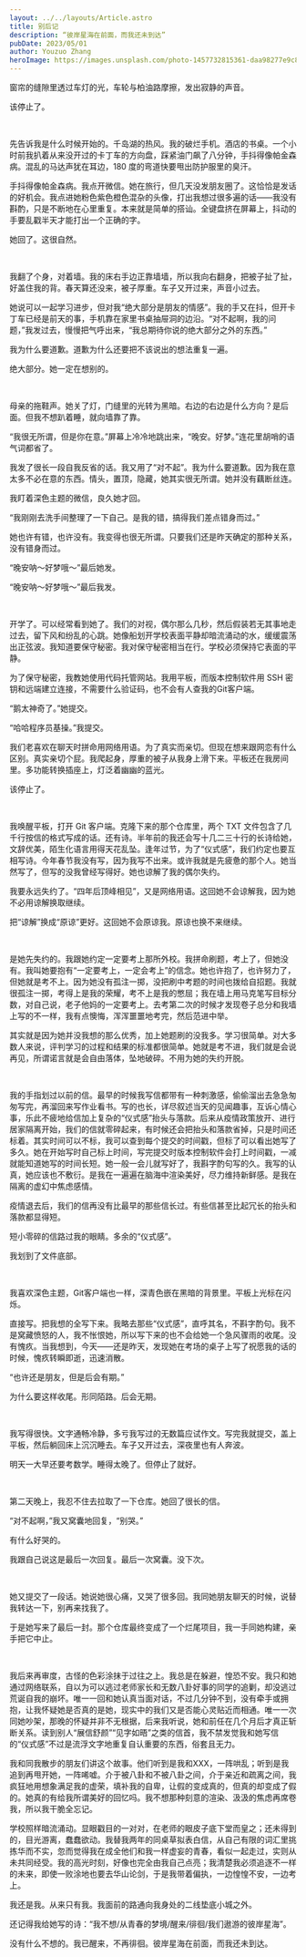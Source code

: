 ```yaml
---
layout: ../../layouts/Article.astro
title: 别后记
description: “彼岸星海在前面，而我还未到达”
pubDate: 2023/05/01
author: Youzuo Zhang
heroImage: https://images.unsplash.com/photo-1457732815361-daa98277e9c8?fit=crop&w=1740
---
```


窗帘的缝隙里透过车灯的光，车轮与柏油路摩擦，发出寂静的声音。

该停止了。

<br/>

先告诉我是什么时候开始的。千岛湖的热风。我的破烂手机。酒店的书桌。一个小时前我扒着从来没开过的卡丁车的方向盘，踩紧油门飙了八分钟，手抖得像帕金森病。混乱的马达声犹在耳边，180 度的弯道快要甩出防护服里的臭汗。

手抖得像帕金森病。我点开微信。她在旅行，但几天没发朋友圈了。这恰恰是发话的好机会。我点进她粉色紫色橙色混杂的头像，打出我想过很多遍的话——我没有斟酌，只是不断地在心里重复。本来就是简单的搭讪。全键盘挤在屏幕上，抖动的手要乱戳半天才能打出一个正确的字。

她回了。这很自然。

<br/>

我翻了个身，对着墙。我的床右手边正靠墙墙，所以我向右翻身，把被子扯了扯，好盖住我的背。春天算还没来，被子厚重。车子又开过来，声音小过去。

她说可以一起学习进步，但对我“绝大部分是朋友的情感”。我的手又在抖，但开卡丁车已经是前天的事，手机靠在家里书桌抽屉洞的边沿。“对不起啊，我的问题，”我发过去，慢慢把气呼出来，“我总期待你说的绝大部分之外的东西。”

我为什么要道歉。道歉为什么还要把不该说出的想法重复一遍。

绝大部分。她一定在想别的。

<br/>

母亲的拖鞋声。她关了灯，门缝里的光转为黑暗。右边的右边是什么方向？是后面。但我不想趴着睡，就向墙靠了靠。

“我很无所谓，但是你在意。”屏幕上冷冷地跳出来，“晚安。好梦。”连花里胡哨的语气词都省了。

我发了很长一段自我反省的话。我又用了“对不起”。我为什么要道歉。因为我在意太多不必在意的东西。情头，置顶，隐藏，她其实很无所谓。她并没有藕断丝连。

我盯着深色主题的微信，良久她才回。

“我刚刚去洗手间整理了一下自己。是我的错，搞得我们差点错身而过。”

她也许有错，也许没有。我变得也很无所谓。只要我们还是昨天确定的那种关系，没有错身而过。

“晚安呐～好梦哦～”最后她发。

“晚安呐～好梦哦～”最后我发。

<br/>

开学了。可以经常看到她了。我们的对视，偶尔那么几秒，然后假装若无其事地走过去，留下风和纷乱的心跳。她像船划开学校表面平静却暗流涌动的水，缓缓震荡出正弦波。我知道要保守秘密。我对保守秘密相当在行。学校必须保持它表面的平静。

为了保守秘密，我教她使用代码托管网站。我用平板，而版本控制软件用 SSH 密钥和远端建立连接，不需要什么验证码，也不会有人查我的Git客户端。

“鹅太神奇了。”她提交。

“哈哈程序员基操。”我提交。

我们老喜欢在聊天时拼命用网络用语。为了真实而亲切。但现在想来跟网恋有什么区别。真实亲切个屁。我爬起身，厚重的被子从我身上滑下来。平板还在我房间里。多功能转换插座上，灯泛着幽幽的蓝光。

该停止了。

<br/>

我唤醒平板，打开 Git 客户端。克隆下来的那个仓库里，两个 TXT 文件包含了几千行按信的格式写成的话。还有诗。半年前的我还会写十几二三十行的长诗给她，文辞优美，陌生化语言用得天花乱坠。逢年过节，为了“仪式感”，我们约定也要互相写诗。今年春节我没有写，因为我写不出来。或许我就是先疲惫的那个人。她当然写了，但写的没我曾经写得好。她也谅解了我的偶尔失约。

我要永远失约了。“四年后顶峰相见”，又是网络用语。这回她不会谅解我，因为她不必用谅解换取继续。

把“谅解”换成“原谅”更好。这回她不会原谅我。原谅也换不来继续。

<br/>

是她先失约的。我跟她约定一定要考上那所外校。我拼命刷题，考上了，但她没有。我叫她要抱有“一定要考上，一定会考上”的信念。她也许抱了，也许努力了，但她就是考不上。因为她没有孤注一掷，没把刷中考题的时间也拨给自招题。我就很孤注一掷，考得上是我的荣耀，考不上是我的憋屈；我在墙上用马克笔写目标分数，对自己说，老子他妈的一定要考上。去考第二次的时候才发现卷子总分和我墙上写的不一样，我有点懊悔，浑浑噩噩地考完，然后范进中举。

其实就是因为她并没我想的那么优秀，加上她题刷的没我多。学习很简单。对大多数人来说，评判学习的过程和结果的标准都很简单。她就是考不进，我们就是会说再见，所谓诺言就是会自由落体，坠地破碎。不用为她的失约开脱。

<br/>

我的手指划过以前的信。最早的时候我写信都带有一种刺激感，偷偷溜出去急急匆匆写完，再溜回来写作业看书。写的也长，详尽叙述当天的见闻趣事，互诉心情心事，乐此不疲地给信加上复杂的“仪式感”抬头与落款。后来从疫情政策放开、进行居家隔离开始，我们的信就零碎起来，有时候还会把抬头和落款省掉，只是时间还标着。其实时间可以不标，我可以查到每个提交的时间戳，但标了可以看出她写了多久。她在开始写时自己标上时间，写完提交时版本控制软件会打上时间戳，一减就能知道她写的时间长短。她一般一会儿就写好了，我斟字酌句写的久。我写的认真，她应该也不敷衍。是我在一遍遍在脑海中渲染美好，尽力维持新鲜感。是我在隔离的虚幻中焦虑感情。

疫情退去后，我们的信再没有比最早的那些信长过。有些信甚至比起冗长的抬头和落款都显得短。

短小零碎的信路过我的眼睛。多余的“仪式感”。

我划到了文件底部。

<br/>

我喜欢深色主题，Git客户端也一样，深青色嵌在黑暗的背景里。平板上光标在闪烁。

直接写。把我想的全写下来。我略去那些“仪式感”，直呼其名，不斟字酌句。我不是窝藏愤怒的人，我不怅恨她，所以写下来的也不会给她一个急风骤雨的收尾。没有愧疚。当我想到，今天——还是昨天，发现她在考场的桌子上写了祝愿我的话的时候，愧疚转瞬即逝，迅速消散。

“也许还是朋友，但是后会有期。”

为什么要这样收尾。形同陌路。后会无期。

<br/>

我写得很快。文字通畅冷静，多亏我写过的无数篇应试作文。写完我就提交，盖上平板，然后躺回床上沉沉睡去。车子又开过去，深夜里也有人奔波。

明天一大早还要考数学。睡得太晚了。但停止了就好。

<br/>

第二天晚上，我忍不住去拉取了一下仓库。她回了很长的信。

“对不起啊，”我又窝囊地回复，“别哭。”

有什么好哭的。

我跟自己说这是最后一次回复。最后一次窝囊。没下次。

<br/>

她又提交了一段话。她说她很心痛，又哭了很多回。我同她朋友聊天的时候，说替我转达一下，别再来找我了。

于是她写来了最后一封。那个仓库最终变成了一个烂尾项目，我一手同她构建，亲手把它中止。

<br/>

我后来再审度，古怪的色彩涂抹于过往之上。我总是在躲避，惶恐不安。我只和她通过网络联系，自以为可以逃过老师家长和无数八卦好事的同学的追剿，却没逃过荒诞自我的崩坏。唯一一回和她认真当面对话，不过几分钟不到，没有牵手或拥抱，让我怀疑她是否真的是她，现实中的我们又是否能心灵贴近而相通。唯一一次同她吵架，那晚的怀疑并非不无根据，后来我听说，她和前任在几个月后才真正斩断关系。读到别人“展信舒颜”“见字如晤”之类的信首，我不禁发觉我和她写信的“仪式感”不过是流浮文字地重复自认重要的东西，俗套且无力。

我和同我散步的朋友们讲这个故事。他们听到是我和XXX，一阵哄乱；听到是我追到再甩开她，一阵唏嘘。介于被八卦和不被八卦之间，介于亲近和疏离之间，我疯狂地用想象满足我的虚荣，填补我的自卑，让假的变成真的，但真的却变成了假的。她真的有给我所谓美好的回忆吗。我不想那种刻意的渲染、汲汲的焦虑再席卷我，所以我干脆全忘记。

学校照样暗流涌动。显眼戳目的一对对，在老师的眼皮子底下堂而皇之；还未得到的，目光游离，蠢蠢欲动。我替我两年的同桌草拟表白信，从自己有限的词汇里挑拣华而不实，忽而觉得我在成全他们和我一样虚妄的青春，看似一起走过，实则从未共同经受。我的高光时刻，好像也完全由我自己点亮；我清楚我必须追逐不一样的未来，即使一败涂地也要去华山论剑，于是我带着偏执，一边惶惶不安，一边考上。

我还是我。从来只有我。我面前的路通向我身处的二线垫底小城之外。

还记得我给她写的诗：“我不想/从青春的梦境/醒来/徘徊/我们遨游的彼岸星海”。

没有什么不想的。我已醒来，不再徘徊。彼岸星海在前面，而我还未到达。
